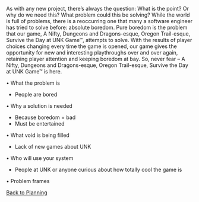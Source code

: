 
As with any new project, there’s always the question: What is the point? Or why do we need this? What problem could this be solving? While the world is full of problems, there is a reoccurring one that many a software engineer has tried to solve before: absolute boredom. Pure boredom is the problem that our game, A Nifty, Dungeons and Dragons-esque, Oregon Trail-esque, Survive the Day at UNK Game™, attempts to solve. With the results of player choices changing every time the game is opened, our game gives the opportunity for new and interesting playthroughs over and over again, retaining player attention and keeping boredom at bay. So, never fear – A Nifty, Dungeons and Dragons-esque, Oregon Trail-esque, Survive the Day at UNK Game™ is here.

•	What the problem is
- People are bored
  
•	Why a solution is needed
- Because boredom = bad 
-	Must be entertained
  
•	What void is being filled
-	Lack of new games about UNK
  
•	Who will use your system
-	People at UNK or anyone curious about how totally cool the game is
  
•	Problem frames

[Back to Planning](https://github.com/SirRexOfRider/CYBR404-UNK-Oregon-Trail/blob/main/Project/Planning/Planning.md)
